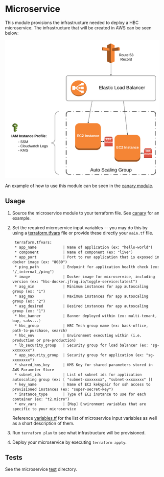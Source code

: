 # Microservice

This module provisions the infrastructure needed to deploy a HBC microservice. The infrastructure that will be created in AWS can be seen below:

![Microservice Infrastructure](microservice-diagram.png)

An example of how to use this module can be seen in the [canary module](../canary).

## Usage

1. Source the microservice module to your terraform file. See [canary](../canary/main.tf) for an example.
2. Set the required microservice input variables -- you may do this by using a [terraform.tfvars](https://www.terraform.io/intro/getting-started/variables.html#from-a-file) file or provide these directly your `main.tf` file.

        terraform.tfvars:
        * app_name            | Name of application (ex: "hello-world")     
        * component           | Name of component (ex: "live") 
        * app_port            | Port to run application that is exposed in docker image (ex: "8080") 
        * ping_path           | Endpoint for application health check (ex: "/_internal_/ping")
        * image               | Docker image for microservice, including version (ex: "hbc-docker.jfrog.io/toggle-service:latest")
        * asg_min             | Minimum instances for app autoscaling group (ex: "1")
        * asg_max             | Maximum instances for app autoscaling group (ex: "2")
        * asg_desired         | Desired instances for app autoscaling group (ex: "1")
        * hbc_banner          | Banner deployed within (ex: multi-tenant, bay, saks...)
        * hbc_group           | HBC Tech group name (ex: back-office, path-to-purchase, search)
        * hbc_env             | Environment executing within (i.e. production or pre-production)
        * lb_security_group   | Security group for load balancer (ex: "sg-xxxxxxxx")
        * app_security_group  | Security group for application (ex: "sg-xxxxxxxx")
        * shared_kms_key      | KMS Key for shared parameters stored in AWS Parameter Store 
        * subnet_ids          | List of subnet ids for application autoscaling group (ex: [ "subnet-xxxxxxxx", "subnet-xxxxxxxx" ])       
        * key_name            | Name of EC2 kekypair for ssh access to provisioned instances (ex: "super-secret-key")
        * instance_type       | Type of EC2 instance to use for each container (ex: "t2.micro")          
        * env_vars            | [Map] Environment variables that are specific to your microservice
        
      Reference [variables.tf](variables.tf) for the list of microservice input variables as well as a short description of them.

3. Run `terraform plan` to see what infrastructure will be provisioned.
4. Deploy your microservice by executing `terraform apply`.

## Tests

See the microservice [test](../../tests/microservice) directory.